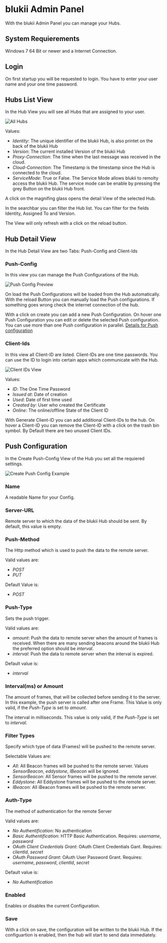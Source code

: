# blukii Admin Panel

With the blukii Admin Panel you can manage your Hubs.

## System Requierements
Windows 7 64 Bit or newer and a Internet Connection.

## Login 
On first startup you will be requested to login. You have to enter your user name and your one time password. 

## Hubs List View

In the Hub View you will see all Hubs that are assigned to your user. 

![All Hubs](all_hubs.png "All Hubs")

Values: 
- _Identity_: The unique identifier of the blukii Hub, is also printet on the back of the blukii Hub
- _Version_: The current installed Version of the blukii Hub
- _Proxy-Connection_: The time when the last message was received in the cloud. 
- _Cloud-Connection_: The Timestamp is the timestamp since the Hub is connected to the cloud.
- _ServiceMode_: True or False. The Service Mode allows blukii to remolty access the blukii Hub. The service mode can be enable by pressing the grey Button on the blukii Hub front.


A click on the magnifing glass opens the detail View of the selected Hub.

In the searchbar you can filter the Hub list. You can filter for the fields Identity, Assigned To and Version.

The View will only refresh with a click on the reload button. 


## Hub Detail View

In the Hub Detail View are two Tabs: Push-Config and Client-Ids

### Push-Config
In this view you can manage the Push Configurations of the Hub.

![Push Config Preview](config_push_all.png "All Push Configs")

On load the Push Configurations will be loaded from the Hub automatically. With the reload Button you can manually load the Push configurations. If something goes wrong check the internet connection of the hub. 

With a click on create you can add a new Push Configuration. On hover one Push Configuration you can edit or delete the selected Push configuration. You can use more than one Push configuration in parallel. [Details for Push configuration](#push-configuration)

### Client-Ids
In this view all Client-ID are listed. Client-IDs are one time passwords. You can use the ID to login into certain apps which communicate with the Hub.

![Client IDs View](client_ID_view.png "All Client Ids View")

Values: 
- _ID_: The One Time Password
- _Issued at_: Date of creation 
- _Used_: Date of first time used
- _Created by_: User who created the Certificate
- _Online_: The online/offline State of the Client ID

With Generate Client-ID you can add additional Client-IDs to the hub. On hover a Client-ID you can remove the Client-ID with a click on the trash bin symbol. By Default there are two unused Client IDs.


## Push Configuration

In the Create Push-Config View of the Hub you set all the requiered settings. 

![Create Push Config Example](config_push_detail.png "Create Push Config Example")


### Name
A readable Name for your Config.

### Server-URL
Remote server to which the data of the blukii Hub should be sent. By default, this value is empty.

### Push-Method
The Http method which is used to push the data to the remote server. 

Valid values are:
- _POST_
- _PUT_

Default Value is:
- _POST_

### Push-Type
Sets the push trigger.

Valid values are:
- _amount_: Push the data to remote server when the amount of frames is received. When there are many sending beacons around the blukii Hub the preferred option should be _interval_.  
- _interval_: Push the data to remote server when the interval is expired.

Default value is:
- _interval_

### Interval(ms) or Amount
The amount of frames, that will be collected before sending it to the server. In this example, the push server is called after one Frame.
This Value is only valid, if the _Push-Type_ is set to _amount_.  

The interval in milliseconds. This value is only valid, if the _Push-Type_ is set to _interval_.

### Filter Types
Specify which type of data (Frames) will be pushed to the remote server.

Selectable Values are: 
- _All_: All Beacon frames will be pushed to the remote server. Values _SensorBeacon_, _eddystone_, _IBeacon_ will be ignored. 
- _SensorBeacon_: All Sensor frames will be pushed to the remote server.
- _Eddystone_: All Eddystone frames will be pushed to the remote server.
- _IBeacon_: All iBeacon frames will be pushed to the remote server.

### Auth-Type
The method of authentication for the remote Server

Valid values are:
- _No Authentification_: No authentication
- _Basic Authentification_: HTTP Basic Authentication. Requires: _username_, _password_ 
- _OAuth Client Credentials Grant_: OAuth Client Credentials Gant. Requires: _clientId_, _secret_
- _OAuth Password Grant_: OAuth User Password Grant. Requires: _username_, _password_, _clientId_, _secret_

Default value is:
- _No Authentification_

### Enabled
Enables or disables the current Configuration. 

### Save
With a click on save, the configuration will be written to the blukii Hub. If the configuartion is enabled, then the hub will start to send data immediately.